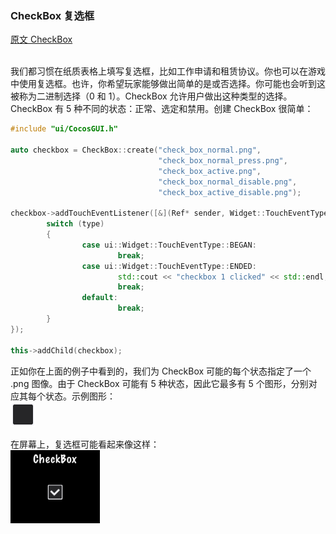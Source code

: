 ### CheckBox  复选框
[原文 CheckBox](https://docs.cocos2d-x.org/cocos2d-x/v4/en/ui_components/checkboxes.html) 
<br>
<br>

我们都习惯在纸质表格上填写复选框，比如工作申请和租赁协议。你也可以在游戏中使用复选框。也许，你希望玩家能够做出简单的是或否选择。你可能也会听到这被称为二进制选择（0 和 1）。CheckBox 允许用户做出这种类型的选择。CheckBox 有 5 种不同的状态：正常、选定和禁用。创建 CheckBox 很简单：<br>

```cpp
#include "ui/CocosGUI.h"

auto checkbox = CheckBox::create("check_box_normal.png",
                                 "check_box_normal_press.png",
                                 "check_box_active.png",
                                 "check_box_normal_disable.png",
                                 "check_box_active_disable.png");

checkbox->addTouchEventListener([&](Ref* sender, Widget::TouchEventType type){
        switch (type)
        {
                case ui::Widget::TouchEventType::BEGAN:
                        break;
                case ui::Widget::TouchEventType::ENDED:
                        std::cout << "checkbox 1 clicked" << std::endl;
                        break;
                default:
                        break;
        }
});

this->addChild(checkbox);
```

正如你在上面的例子中看到的，我们为 CheckBox 可能的每个状态指定了一个 .png 图像。由于 CheckBox 可能有 5 种状态，因此它最多有 5 个图形，分别对应其每个状态。示例图形：<br>
![checkbox](./CheckBox_Press.png)<br>
    

在屏幕上，复选框可能看起来像这样：<br>
![checkbox](./Checkbox_example.png)<br>